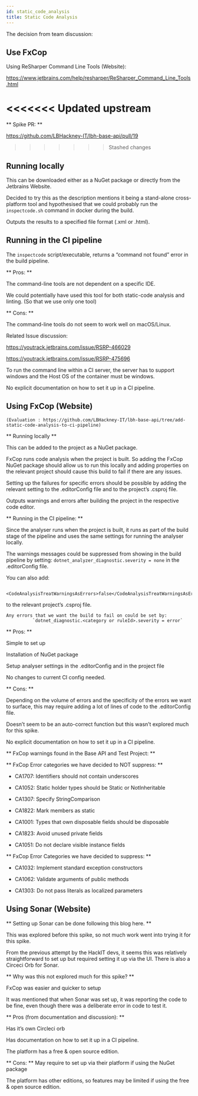 ```yaml
---
id: static_code_analysis
title: Static Code Analysis
---
```


The decision from team discussion:

 ## Use FxCop

  Using ReSharper Command Line Tools (Website):

https://www.jetbrains.com/help/resharper/ReSharper_Command_Line_Tools.html

<<<<<<< Updated upstream
=======
** Spike PR: **

https://github.com/LBHackney-IT/lbh-base-api/pull/19


>>>>>>> Stashed changes
##  Running locally

This can be downloaded either as a NuGet package or directly from the Jetbrains Website.

Decided to try this as the description mentions it being a stand-alone cross-platform tool and hypothesised that we could probably run the `inspectcode.sh` command in docker during the build.

Outputs the results to a specified file format (.xml or .html).


## Running in the CI pipeline

The `inspectcode` script/executable, returns a “command not found” error in the build pipeline.

** Pros: **

The command-line tools are not dependent on a specific IDE.

We could potentially have used this tool for both static-code analysis and linting. (So that we use only one tool)


** Cons: **

The command-line tools do not seem to work well on macOS/Linux.

Related Issue discussion:

https://youtrack.jetbrains.com/issue/RSRP-466029

https://youtrack.jetbrains.com/issue/RSRP-475696

To run the command line within a CI server, the server has to support windows and the Host OS of the container must be windows.

No explicit documentation on how to set it up in a CI pipeline.

## Using FxCop (Website)

    (Evaluation : https://github.com/LBHackney-IT/lbh-base-api/tree/add-static-code-analysis-to-ci-pipeline)

** Running locally **

This can be added to the project as a NuGet package.

FxCop runs code analysis when the project is built. So adding the FxCop NuGet package should allow us to run this locally and adding properties on the relevant project should cause this build to fail if there are any issues.


Setting up the failures for specific errors should be possible by adding the relevant setting to the .editorConfig file and to the project’s .csproj file.

Outputs warnings and errors after building the project in the respective code editor.


** Running in the CI pipeline: **

Since the analyser runs when the project is built, it runs as part of the build stage of the pipeline and uses the same settings for running the analyser locally.

  The warnings messages could be suppressed from showing in the build pipeline by setting: `dotnet_analyzer_diagnostic.severity = none` in the .editorConfig file.

  You can also add:

              <CodeAnalysisTreatWarningsAsErrors>false</CodeAnalysisTreatWarningsAsErrors>


to the relevant project’s .csproj file.

    Any errors that we want the build to fail on could be set by:
              `dotnet_diagnostic.<category or ruleId>.severity = error`

** Pros: **

Simple to set up

Installation of NuGet package

Setup analyser settings in the .editorConfig and in the project file

No changes to current CI config needed.

** Cons: **

Depending on the volume of errors and the specificity of the errors we want to surface, this may require adding a lot of lines of code to the .editorConfig file.

Doesn’t seem to be an auto-correct function but this wasn’t explored much for this spike.

No explicit documentation on how to set it up in a CI pipeline.

** FxCop warnings found in the Base API and Test Project: **

** FxCop Error categories we have decided to NOT suppress: **

- CA1707: Identifiers should not contain underscores

- CA1052: Static holder types should be Static or NotInheritable

- CA1307: Specify StringComparison

- CA1822: Mark members as static

- CA1001: Types that own disposable fields should be disposable

- CA1823: Avoid unused private fields

- CA1051: Do not declare visible instance fields


** FxCop Error Categories we have decided to suppress: **

- CA1032: Implement standard exception constructors

- CA1062: Validate arguments of public methods

- CA1303: Do not pass literals as localized parameters


## Using Sonar (Website)

** Setting up Sonar can be done following this blog here. **


This was explored before this spike, so not much work went into trying it for this spike.

From the previous attempt by the HackIT devs, it seems this was relatively straightforward to set up but required setting it up via the UI.
There is also a Circeci Orb for Sonar.


** Why was this not explored much for this spike? **

FxCop was easier and quicker to setup

It was mentioned that when Sonar was set up, it was reporting the code to be fine, even though there was a deliberate error in code to test it.


** Pros (from documentation and discussion): **

Has it’s own Circleci orb

Has documentation on how to set it up in a CI pipeline.

The platform has a free & open source edition.


** Cons: **
May require to set up via their platform if using the NuGet package

The platform has other editions, so features may be limited if using the free & open source edition.
